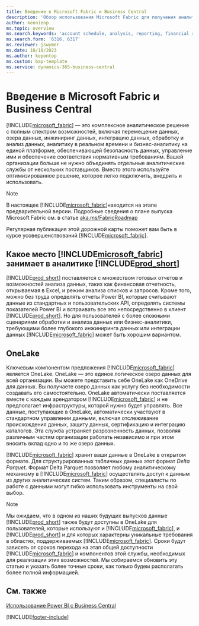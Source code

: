 ```yaml
---
title: Введение в Microsoft Fabric и Business Central
description: 'Обзор использования Microsoft Fabric для получения аналитических сведений, бизнес-аналитики и ключевых показателей эффективности из данных Business Central.'
author: kennienp
ms.topic: overview
ms.search.keywords: 'account schedule, analysis, reporting, financial report, business intelligence, KPI'
ms.search.form: '6316, 6317'
ms.reviewer: jswymer
ms.date: 10/10/2023
ms.author: kepontop
ms.custom: bap-template
ms.service: dynamics-365-business-central
---
```

# <a name="introduction-to-microsoft-fabric-and-business-central"></a>Введение в Microsoft Fabric и Business Central

[!INCLUDE[microsoft_fabric](includes/microsoft_fabric.md)] &mdash; это комплексное аналитическое решение с полным спектром возможностей, включая перемещение данных, озера данных, инжиниринг данных, интеграцию данных, обработку и анализ данных, аналитику в реальном времени и бизнес-аналитику на единой платформе, обеспечивающей безопасность данных, управление ими и обеспечение соответствия нормативным требованиям. Вашей организации больше не нужно объединять отдельные аналитические службы от нескольких поставщиков. Вместо этого используйте оптимизированное решение, которое легко подключить, внедрить и использовать.

> [!NOTE]
> В настоящее [!INCLUDE[microsoft_fabric](includes/microsoft_fabric.md)]находится на этапе предварительной версии. Подробные сведения о плане выпуска Microsoft Fabric см. в статье [aka.ms/FabricRoadmap](https://aka.ms/FabricRoadmap)
> 
> Регулярная публикация этой дорожной карты поможет вам быть в курсе усовершенствований [!INCLUDE[microsoft_fabric](includes/microsoft_fabric.md)].

## <a name="where-does--fit-into-includeprod_short-analytics"></a>Какое место [!INCLUDE[microsoft_fabric](includes/microsoft_fabric.md)] занимает в аналитике [!INCLUDE[prod_short](includes/prod_short.md)]

[!INCLUDE[prod_short](includes/prod_short.md)] поставляется с множеством готовых отчетов и возможностей анализа данных, таких как финансовая отчетность, открываемая в Excel, и режим анализа списков и запросов. Кроме того, можно без труда определять отчеты Power BI, которые считывают данные из стандартных и пользовательских API, определять системы показателей Power BI и встраивать все это непосредственно в клиент [!INCLUDE[prod_short](includes/prod_short.md)]. Но для пользователей с более сложными сценариями обработки и анализа данных или бизнес-аналитики, требующими более глубокого инжиниринга данных или интеграции данных [!INCLUDE[microsoft_fabric](includes/microsoft_fabric.md)] может быть хорошим вариантом. 

## <a name="onelake"></a>OneLake

Ключевым компонентом предложения [!INCLUDE[microsoft_fabric](includes/microsoft_fabric.md)] является OneLake. OneLake — это единое логическое озеро данных для всей организации. Вы можете представить себе OneLake как OneDrive для данных. Вы получаете озеро данных как услугу без необходимости создавать его самостоятельно. OneLake автоматически поставляется вместе с каждым арендатором [!INCLUDE[microsoft_fabric](includes/microsoft_fabric.md)] и не предполагает инфраструктуры, которой нужно будет управлять. Все данные, поступающие в OneLake, автоматически участвуют в стандартном управлении данными, включая отслеживание происхождения данных, защиту данных, сертификацию и интеграцию каталогов. Эта служба устраняет разрозненность данных, позволяя различным частям организации работать независимо и при этом вносить вклад одно и то же озеро данных.

[!INCLUDE[microsoft_fabric](includes/microsoft_fabric.md)] хранит ваши данные в OneLake в открытом формате. Для структурированных табличных данных этот формат *Delta Parquet*. Формат Delta Parquet позволяет любому аналитическому механизму в [!INCLUDE[microsoft_fabric](includes/microsoft_fabric.md)] осуществлять доступ к данным из других аналитических систем. Таким образом, специалисты по работе с данными могут гибко использовать инструменты на свой выбор.

> [!NOTE]
> Мы ожидаем, что в одном из наших будущих выпусков данные [!INCLUDE[prod_short](includes/prod_short.md)] также будут доступны в OneLake для пользователей, которые используют и [!INCLUDE[microsoft_fabric](includes/microsoft_fabric.md)], и [!INCLUDE[prod_short](includes/prod_short.md)] и для которых характерны уникальные требования в областях, поддерживаемых [!INCLUDE[microsoft_fabric](includes/microsoft_fabric.md)]. Сроки будут зависеть от сроков перехода на этап общей доступности [!INCLUDE[microsoft_fabric](includes/microsoft_fabric.md)] и компонентов этой службы, необходимых для реализации этих возможностей. Мы собираемся обновить эту статью и указать более точные сроки, как только будем располагать более полной информацией.

## <a name="see-also"></a>См. также
[Использование Power BI с Business Central](admin-powerbi.md)   

[!INCLUDE[footer-include](includes/footer-banner.md)]
